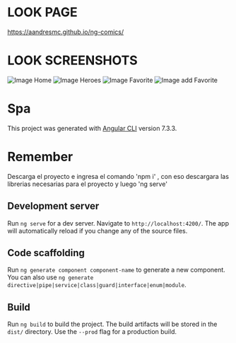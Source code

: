 # LOOK PAGE
https://aandresmc.github.io/ng-comics/

# LOOK SCREENSHOTS

![Image Home](https://user-images.githubusercontent.com/28877837/54482717-03199780-4816-11e9-9ea9-2ab3d6eb29e0.png)
![Image Heroes](https://user-images.githubusercontent.com/28877837/54482725-26444700-4816-11e9-92a8-0c571ef93626.png)
![Image Favorite](https://user-images.githubusercontent.com/28877837/54482748-5ee42080-4816-11e9-91c6-1bf34f12af89.png)
![Image add Favorite](https://user-images.githubusercontent.com/28877837/54482762-9783fa00-4816-11e9-8bec-55f2d5b1a5af.png)

# Spa

This project was generated with [Angular CLI](https://github.com/angular/angular-cli) version 7.3.3.

# Remember

Descarga el proyecto  e ingresa el comando 'npm i' , con eso descargara  las librerias necesarias para el proyecto y luego 'ng serve'

## Development server

Run `ng serve` for a dev server. Navigate to `http://localhost:4200/`. The app will automatically reload if you change any of the source files.

## Code scaffolding

Run `ng generate component component-name` to generate a new component. You can also use `ng generate directive|pipe|service|class|guard|interface|enum|module`.

## Build

Run `ng build` to build the project. The build artifacts will be stored in the `dist/` directory. Use the `--prod` flag for a production build.


